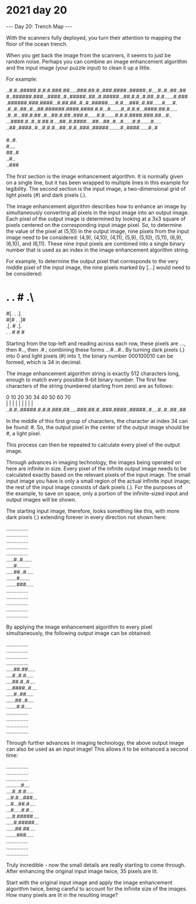 # 2021 day 20

--- Day 20: Trench Map ---

With the scanners fully deployed, you turn their attention to mapping the floor of the ocean trench.



When you get back the image from the scanners, it seems to just be random noise. Perhaps you can combine an image enhancement algorithm and the input image (your puzzle input) to clean it up a little.



For example:



..#.#..#####.#.#.#.###.##.....###.##.#..###.####..#####..#....#..#..##..##\
#..######.###...####..#..#####..##..#.#####...##.#.#..#.##..#.#......#.###\
.######.###.####...#.##.##..#..#..#####.....#.#....###..#.##......#.....#.\
.#..#..##..#...##.######.####.####.#.#...#.......#..#.#.#...####.##.#.....\
.#..#...##.#.##..#...##.#.##..###.#......#.#.......#.#.#.####.###.##...#..\
...####.#..#..#.##.#....##..#.####....##...##..#...#......#.#.......#.....\
..##..####..#...#.#.#...##..#.#..###..#####........#..####......#..#\
\
#..#.\
#....\
##..#\
..#..\
..###



The first section is the image enhancement algorithm. It is normally given on a single line, but it has been wrapped to multiple lines in this example for legibility. The second section is the input image, a two-dimensional grid of light pixels (#) and dark pixels (.).



The image enhancement algorithm describes how to enhance an image by simultaneously converting all pixels in the input image into an output image. Each pixel of the output image is determined by looking at a 3x3 square of pixels centered on the corresponding input image pixel. So, to determine the value of the pixel at (5,10) in the output image, nine pixels from the input image need to be considered: (4,9), (4,10), (4,11), (5,9), (5,10), (5,11), (6,9), (6,10), and (6,11). These nine input pixels are combined into a single binary number that is used as an index in the image enhancement algorithm string.



For example, to determine the output pixel that corresponds to the very middle pixel of the input image, the nine pixels marked by [...] would need to be considered:



# . . # .\
#[. . .].\
#[# . .]#\
.[. # .].\
. . # # #



Starting from the top-left and reading across each row, these pixels are ..., then #.., then .#.; combining these forms ...#...#.. By turning dark pixels (.) into 0 and light pixels (#) into 1, the binary number 000100010 can be formed, which is 34 in decimal.



The image enhancement algorithm string is exactly 512 characters long, enough to match every possible 9-bit binary number. The first few characters of the string (numbered starting from zero) are as follows:



0         10        20        30  34    40        50        60        70\
|         |         |         |   |     |         |         |         |\
..#.#..#####.#.#.#.###.##.....###.##.#..###.####..#####..#....#..#..##..##



In the middle of this first group of characters, the character at index 34 can be found: #. So, the output pixel in the center of the output image should be #, a light pixel.



This process can then be repeated to calculate every pixel of the output image.



Through advances in imaging technology, the images being operated on here are infinite in size. Every pixel of the infinite output image needs to be calculated exactly based on the relevant pixels of the input image. The small input image you have is only a small region of the actual infinite input image; the rest of the input image consists of dark pixels (.). For the purposes of the example, to save on space, only a portion of the infinite-sized input and output images will be shown.



The starting input image, therefore, looks something like this, with more dark pixels (.) extending forever in every direction not shown here:



...............\
...............\
...............\
...............\
...............\
.....#..#......\
.....#.........\
.....##..#.....\
.......#.......\
.......###.....\
...............\
...............\
...............\
...............\
...............



By applying the image enhancement algorithm to every pixel simultaneously, the following output image can be obtained:



...............\
...............\
...............\
...............\
.....##.##.....\
....#..#.#.....\
....##.#..#....\
....####..#....\
.....#..##.....\
......##..#....\
.......#.#.....\
...............\
...............\
...............\
...............



Through further advances in imaging technology, the above output image can also be used as an input image! This allows it to be enhanced a second time:



...............\
...............\
...............\
..........#....\
....#..#.#.....\
...#.#...###...\
...#...##.#....\
...#.....#.#...\
....#.#####....\
.....#.#####...\
......##.##....\
.......###.....\
...............\
...............\
...............



Truly incredible - now the small details are really starting to come through. After enhancing the original input image twice, 35 pixels are lit.



Start with the original input image and apply the image enhancement algorithm twice, being careful to account for the infinite size of the images. How many pixels are lit in the resulting image?



